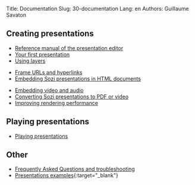 Title: Documentation
Slug: 30-documentation
Lang: en
Authors: Guillaume Savaton


## Creating presentations

* [Reference manual of the presentation editor](|filename|ui.md)
* [Your first presentation](|filename|tutorial-first.md)
* [Using layers](|filename|tutorial-layers.md)
<!--* [Transition effects](|filename|tutorial-transitions.md)-->
* [Frame URLs and hyperlinks](|filename|tutorial-links.md)
* [Embedding Sozi presentations in HTML documents](|filename|tutorial-embedding.md)
<!--* [Showing and hiding objects](|filename|tutorial-showing-hiding.md)-->
* [Embedding video and audio](|filename|tutorial-media.md)
* [Converting Sozi presentations to PDF or video](|filename|tutorial-converting.md)
* [Improving rendering performance](|filename|tutorial-performance.md)

## Playing presentations

* [Playing presentations](|filename|play.md)

## Other

* [Frequently Asked Questions and troubleshooting](|filename|faq.md)
* [Presentations examples](https://senshu.github.io/Sozi-demos){:target="_blank"}
